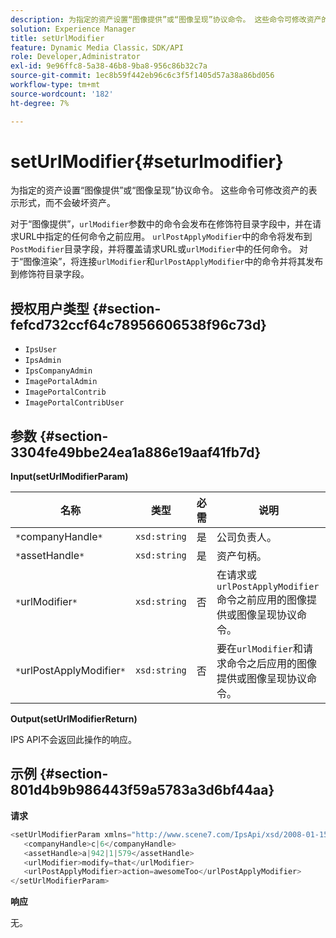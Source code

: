 ```yaml
---
description: 为指定的资产设置“图像提供”或“图像呈现”协议命令。 这些命令可修改资产的表示形式，而不会破坏资产。
solution: Experience Manager
title: setUrlModifier
feature: Dynamic Media Classic，SDK/API
role: Developer,Administrator
exl-id: 9e96ffc8-5a38-46b8-9ba8-956c86b32c7a
source-git-commit: 1ec8b59f442eb96c6c3f5f1405d57a38a86bd056
workflow-type: tm+mt
source-wordcount: '182'
ht-degree: 7%

---
```


# setUrlModifier{#seturlmodifier}

为指定的资产设置“图像提供”或“图像呈现”协议命令。 这些命令可修改资产的表示形式，而不会破坏资产。

对于“图像提供”，`urlModifier`参数中的命令会发布在修饰符目录字段中，并在请求URL中指定的任何命令之前应用。 `urlPostApplyModifier`中的命令将发布到`PostModifier`目录字段，并将覆盖请求URL或`urlModifier`中的任何命令。 对于“图像渲染”，将连接`urlModifier`和`urlPostApplyModifier`中的命令并将其发布到修饰符目录字段。

## 授权用户类型 {#section-fefcd732ccf64c78956606538f96c73d}

* `IpsUser`
* `IpsAdmin`
* `IpsCompanyAdmin`
* `ImagePortalAdmin`
* `ImagePortalContrib`
* `ImagePortalContribUser`

## 参数 {#section-3304fe49bbe24ea1a886e19aaf41fb7d}

**Input(setUrlModifierParam)**

| 名称 | 类型 | 必需 | 说明 |
|---|---|---|---|
| `*`companyHandle`*` | `xsd:string` | 是 | 公司负责人。 |
| `*`assetHandle`*` | `xsd:string` | 是 | 资产句柄。 |
| `*`urlModifier`*` | `xsd:string` | 否 | 在请求或`urlPostApplyModifier`命令之前应用的图像提供或图像呈现协议命令。 |
| `*`urlPostApplyModifier`*` | `xsd:string` | 否 | 要在`urlModifier`和请求命令之后应用的图像提供或图像呈现协议命令。 |

**Output(setUrlModifierReturn)**

IPS API不会返回此操作的响应。

## 示例 {#section-801d4b9b986443f59a5783a3d6bf44aa}

**请求**

```java
<setUrlModifierParam xmlns="http://www.scene7.com/IpsApi/xsd/2008-01-15">
   <companyHandle>c|6</companyHandle>
   <assetHandle>a|942|1|579</assetHandle>
   <urlModifier>modify=that</urlModifier>
   <urlPostApplyModifier>action=awesomeToo</urlPostApplyModifier>
</setUrlModifierParam>
```

**响应**

无。
